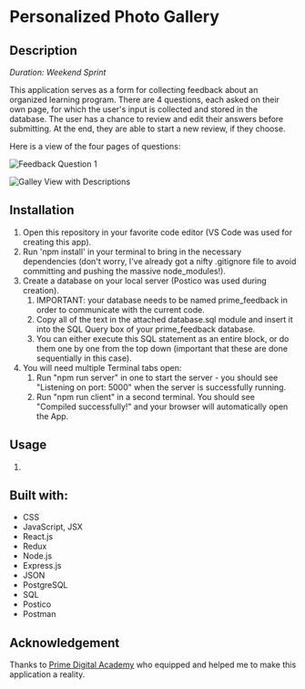 # Personalized Photo Gallery

## Description

_Duration: Weekend Sprint_

This application serves as a form for collecting feedback about an organized learning program.  There are 4 questions, each asked on their own page, for which the user's input is collected and stored in the database.  The user has a chance to review and edit their answers before submitting.  At the end, they are able to start a new review, if they choose.

Here is a view of the four pages of questions:

![Feedback Question 1](.png)


![Galley View with Descriptions](.png)

## Installation

1. Open this repository in your favorite code editor (VS Code was used for creating this app).
1. Run 'npm install' in your terminal to bring in the necessary dependencies (don't worry, I've already got a nifty .gitignore file to avoid committing and pushing the massive node_modules!).
1. Create a database on your local server (Postico was used during creation).
   1. IMPORTANT: your database needs to be named prime_feedback in order to communicate with the current code.
   1. Copy all of the text in the attached database.sql module and insert it into the SQL Query box of your prime_feedback database.
   1. You can either execute this SQL statement as an entire block, or do them one by one from the top down (important that these are done sequentially in this case).
1. You will need multiple Terminal tabs open:
    1. Run "npm run server" in one to start the server - you should see "Listening on port: 5000" when the server is successfully running.
    1. Run "npm run client" in a second terminal.  You should see "Compiled successfully!" and your browser will automatically open the App.

## Usage

1. 

## Built with:

- CSS
- JavaScript, JSX
- React.js 
- Redux
- Node.js 
- Express.js 
- JSON 
- PostgreSQL 
- SQL 
- Postico 
- Postman

## Acknowledgement

Thanks to [Prime Digital Academy](https://www.primeacademy.io/) who equipped and helped me to make this application a reality.
